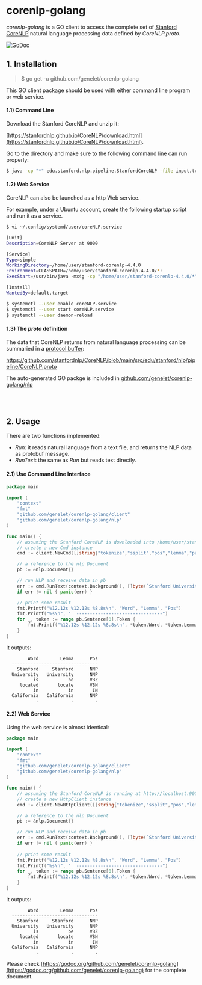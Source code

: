 # corenlp-golang
*corenlp-golang* is a GO client to access the complete set of [Stanford CoreNLP](https://stanfordnlp.github.io/CoreNLP/index.html) natural language processing data defined by *CoreNLP.proto*.

[![GoDoc](https://godoc.org/github.com/genelet/corenlp-golang?status.svg)](https://godoc.org/github.com/genelet/corenlp-golang)

## 1. Installation

> $ go get -u github.com/genelet/corenlp-golang

This GO client package should be used with either command line program or web service.

#### 1.1) Command Line

Download the Stanford CoreNLP and unzip it:

[https://stanfordnlp.github.io/CoreNLP/download.html](https://stanfordnlp.github.io/CoreNLP/download.html).

Go to the directory and make sure to the following command line can run properly:

```bash
$ java -cp "*" edu.stanford.nlp.pipeline.StanfordCoreNLP -file input.txt
```

#### 1.2) Web Service

CoreNLP can also be launched as a http Web service. 

For example, under a Ubuntu account, create the following startup script and run it as a service.

```bash
$ vi ~/.config/systemd/user/coreNLP.service 

[Unit]
Description=CoreNLP Server at 9000

[Service]
Type=simple
WorkingDirectory=/home/user/stanford-corenlp-4.4.0
Environment=CLASSPATH=/home/user/stanford-corenlp-4.4.0/*:
ExecStart=/usr/bin/java -mx4g -cp "/home/user/stanford-corenlp-4.4.0/*" edu.stanford.nlp.pipeline.StanfordCoreNLPServer -port 9000 -timeout 15000

[Install]
WantedBy=default.target

$ systemctl --user enable coreNLP.service
$ systemctl --user start coreNLP.service
$ systemctl --user daemon-reload
```

#### 1.3) The *proto* definition

The data that CoreNLP returns from natural language processing can be summaried in a [protocol buffer](https://developers.google.com/protocol-buffers/docs/overview):

https://github.com/stanfordnlp/CoreNLP/blob/main/src/edu/stanford/nlp/pipeline/CoreNLP.proto

The auto-generated GO packge is included in [github.com/genelet/corenlp-golang/nlp](https://github.com/genelet/corenlp-golang/tree/main/nlp)

<br /><br />

## 2. Usage

There are two functions implemented:

- *Run*: it reads natural language from a text file, and returns the NLP data as protobuf message.
- *RunText*: the same as *Run* but reads text directly.

#### 2.1) Use Command Line Interface

```go
package main

import (
    "context"
    "fmt"
    "github.com/genelet/corenlp-golang/client"
    "github.com/genelet/corenlp-golang/nlp"
)

func main() {
    // assuming the Stanford CoreNLP is downloaded into /home/user/stanford-corenlp-4.4.0
    // create a new Cmd instance
    cmd := client.NewCmd([]string{"tokenize","ssplit","pos","lemma","parse","depparse"}, "/home/user/stanford-corenlp-4.4.0/*")

    // a reference to the nlp Document
    pb := &nlp.Document{}

    // run NLP and receive data in pb
    err := cmd.RunText(context.Background(), []byte(`Stanford University is located in California. It is a great university, founded in 1891.`), pb)
    if err != nil { panic(err) }

    // print some result
    fmt.Printf("%12.12s %12.12s %8.8s\n", "Word", "Lemma", "Pos")
    fmt.Printf("%s\n", "  --------------------------------")
    for _, token := range pb.Sentence[0].Token {
        fmt.Printf("%12.12s %12.12s %8.8s\n", *token.Word, *token.Lemma, *token.Pos)
    }
}
```
It outputs:
```
        Word        Lemma      Pos
  --------------------------------
    Stanford     Stanford      NNP
  University   University      NNP
          is           be      VBZ
     located       locate      VBN
          in           in       IN
  California   California      NNP
           .            .        .
```

#### 2.2) Web Service

Using the web service is almost identical:

```go
package main

import (
    "context"
    "fmt"
    "github.com/genelet/corenlp-golang/client"
    "github.com/genelet/corenlp-golang/nlp"
)

func main() {
    // assuming the Stanford CoreNLP is running at http://localhost:9000
    // create a new HttpClient instance
    cmd := client.NewHttpClient([]string{"tokenize","ssplit","pos","lemma","parse","depparse"}, "http://localhost:9000")

    // a reference to the nlp Document
    pb := &nlp.Document{}

    // run NLP and receive data in pb
    err := cmd.RunText(context.Background(), []byte(`Stanford University is located in California. It is a great university, founded in 1891.`), pb)
    if err != nil { panic(err) }
    
    // print some result
    fmt.Printf("%12.12s %12.12s %8.8s\n", "Word", "Lemma", "Pos")
    fmt.Printf("%s\n", "  --------------------------------")
    for _, token := range pb.Sentence[0].Token {
        fmt.Printf("%12.12s %12.12s %8.8s\n", *token.Word, *token.Lemma, *token.Pos)
    }
}
```

It outputs:
```
        Word        Lemma      Pos
  --------------------------------
    Stanford     Stanford      NNP
  University   University      NNP
          is           be      VBZ
     located       locate      VBN
          in           in       IN
  California   California      NNP
           .            .        .
```

Please check [https://godoc.org/github.com/genelet/corenlp-golang](https://godoc.org/github.com/genelet/corenlp-golang) for the complete document.
